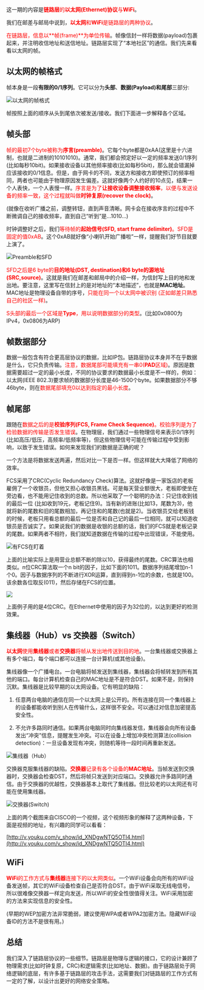 这一期的内容是<font color=red>**链路层**的**以太网(Ethernet)协议**与**WiFi**</font>。

我们在邮差与邮局中说到，<font color=red>**以太网**和**WiFi**是链路层的两种协议</font>。

<font color=red>在链路层，信息以**帧(frame)**为单位传输</font>。帧像信封一样将数据(payload)包裹起来，并注明收信地址和送信地址。链路层实现了“本地社区”的通信。我们先来看看以太网的帧。

## 以太网的帧格式

帧本身是一段**有限的0/1序列**。它可以分为**头部**、**数据(Payload)**和**尾部**三部分:

![以太网的帧格式](../images/data-link-layer_1.webp)

帧按照上面的顺序从头到尾依次被发送/接收。我们下面进一步解释各个区域。

## 帧头部

<font color=red>帧的最初7个byte被称为**序言(preamble)**</font>。它每个byte都是0xAA(这里是十六进制，也就是二进制的10101010)。通常，我们都会预定好以一定的频率发送0/1序列(比如每秒10bit)。如果接收设备以其他频率接收(比如每秒5bit)，那么就会错漏掉应该接收的0/1信息。但是，由于网卡的不同，发送方和接收方即使预订的频率相同，两者也可能由于物理原因发生偏差。这就好像两个人约好的10点见，结果一个人表快，一个人表慢一样。<font color=red>序言是为了**让接收设备调整接收频率**，以便与发送设备的频率一致，这个过程就叫做**时钟复原(recover the clock)**</font>。

(就像在收听广播之前，调整转钮，直到声音清晰。网卡会在接收序言的过程中不断微调自己的接收频率，直到自己“听到”是...1010...)

时钟调整好之后，我们<font color=red>等待帧的**起始信号(SFD, start frame delimiter)**。SFD是固定的值0xAB</font>。这个0xAB就好像“小喇叭开始广播啦”一样，提醒我们好节目就要上演了。

![Preamble和SFD](../images/data-link-layer_2.webp)

<font color=red>SFD之后是6 byte的**目的地址(DST, destination)**和6 byte的**源地址(SRC,source)**</font>。这就是我们在邮差和邮局中的介绍一样，为信封写上目的地和发出地。要注意，这里写在信封上的是对地址的“本地描述”，也就是**MAC地址**。MAC地址是物理设备自带的序号，<font color=red>只能在同一个以太网中被识别 (正如邮差只熟悉自己的社区一样)</font>。

<font color=red>S头部的最后一个区域是**Type**，用以说明数据部分的类型</font>。(比如0x0800为IPv4，0x0806为ARP)

## 帧数据部分

数据一般包含有符合更高层协议的数据，比如IP包。链路层协议本身并不在乎数据是什么，它只负责传输。<font color=red>注意，数据尾部可能填充有一串0(**PAD**区域)</font>。原因是数据需要超过一定的最小长度，不同的协议要求的数据最小长度是不一样的，例如：以太网(IEEE 802.3)要求帧的数据部分长度是46-1500个byte。如果数据部分不够46byte，则在<font color=red>数据尾部填充0以达到指定的最小长度</font>。

## 帧尾部

跟随在<font color=red>数据之后的是**校验序列(FCS, Frame Check Sequence)**。校验序列是为了检验数据的传输是否发生错误</font>。在物理层，我们通过一些物理信号来表示0/1序列(比如高压/低压，高频率/低频率等)，但这些物理信号可能在传输过程中受到影响，以致于发生错误。如何来发现我们的数据是正确的呢？

一个方法是将数据发送两遍，然后对比一下是否一样。但这样就大大降低了网络的效率。

FCS采用了CRC(Cyclic Redundancy Check)算法。这就好像是一家饭店的老板雇佣了一个收银员，但他又担心收银员黑钱。可是每天营业额很大，老板即使坐在旁边看，也不能用记住收到的总数。所以他采取了一个聪明的办法：只记住收到钱的最后一位 (比如收到19元，老板记住9)。当有新的进账(比如13，尾数为3)，他就将新的尾数和旧的尾数相加，再记住和的尾数(也就是2)。当收银员交给老板钱的时候，老板只用看总额的最后一位是否和自己记的最后一位相同，就可以知道收银员是否诚实了。如果说我们的数据是收银的总额的话，我们的FCS就是老板记录的尾数。如果两者不相符，我们就知道数据在传输的过程中出现错误，不能使用。

![有FCS在盯着](../images/data-link-layer_3.webp)

上面的比喻实际上是用营业总额不断的除以10，获得最终的尾数。CRC算法也相类似。n位CRC算法取一个n bit的因子，比如下面的1011。数据序列结尾增加n-1个0。因子与数据序列的不断进行XOR运算，直到得到n-1位的余数，也就是100。该余数各位取反(011)，然后存储在FCS的位置。

![](../images/data-link-layer_4.webp)

上面例子用的是4位CRC。在Ethernet中使用的因子为32位的，以达到更好的检测效果。

## 集线器（Hub）vs 交换器（Switch）

<font color=red>**以太网**使用**集线器**或者**交换器**将帧从发出地传送到目的地</font>。一台集线器或交换器上有多个端口，每个端口都可以连接一台计算机(或其他设备)。

集线器像一个广播电台。一台电脑将帧发送到集线器，集线器会将帧转发到所有其他的端口。每台计算机检查自己的MAC地址是不是符合DST。如果不是，则保持沉默。集线器是比较早期的以太网设备。它有明显的缺陷：

1) 任意两台电脑的通信在同一个以太网上是公开的。所有连接在同一个集线器上的设备都能收听到别人在传输什么，这样很不安全。可以通过对信息加密提高安全性。

2) 不允许多路同时通信。如果两台电脑同时向集线器发信，集线器会向所有设备发出“冲突”信息，提醒发生冲突。可以在设备上增加冲突检测算法(collision detection)：一旦设备发现有冲突，则随机等待一段时间再重新发送。

![集线器（Hub）](../images/data-link-layer_5.webp)

交换器克服集线器的缺陷。<font color=red>**交换器**记录有各个设备的**MAC地址**</font>。当帧发送到交换器时，交换器会检查DST，然后将帧只发送到对应端口。交换器允许多路同时通信。由于交换器的优越性，交换器基本上取代了集线器。但比较老的以太网还有可能在使用集线器。

![交换器(Switch)](../images/data-link-layer_6.webp)

上面的两个截图来自CISCO的一个视频，这个视频形象的解释了这两种设备，下面是视频的地址，有兴趣的同学可以看看：

[http://v.youku.com/v_show/id_XNDgwNTQ5OTI4.html](http://v.youku.com/v_show/id_XNDgwNTQ5OTI4.html)

##  WiFi

<font color=red>**WiFi**的工作方式与**集线器**连接下的以太网类似</font>。一个WiFi设备会向所有的WiFi设备发送帧，其它的WiFi设备检查自己是否符合DST。由于WiFi采取无线电信号，所以很难像交换器一样定向发送，所以WiFi的安全性很值得关注。WiFi采用加密的方法来实现信息的安全性。

(早期的WEP加密方法非常脆弱，建议使用WPA或者WPA2加密方法。隐藏WiFi设备ID的方法不是很有用。)

## 总结

我们深入了链路层协议的一些细节。链路层是物理与逻辑的接口，它的设计兼顾了物理需求(比如时钟复原，CRC)和逻辑需求(比如地址、数据)。由于链路层处于网络逻辑的底层，有许多基于链路层的攻击手法，这需要我们对链路层的工作方式有一定的了解，以设计出更好的网络安全策略。